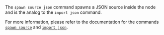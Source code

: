 The `spawn source json` command spawns a JSON source inside the node and is the
analog to the `import json` command.

For more information, please refer to the documentation for the commands [`spawn
source`](https://docs.tenzir.com/vast/cli/vast/spawn/source) and [`import
json`](https://docs.tenzir.com/vast/cli/vast/import#import-json).
